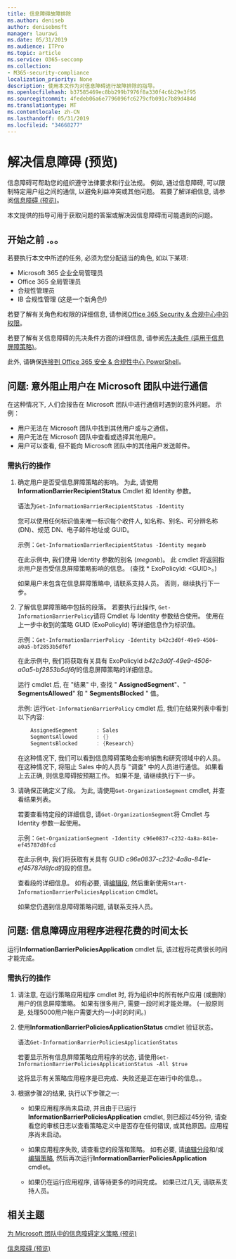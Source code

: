 ```yaml
---
title: 信息障碍故障排除
ms.author: deniseb
author: denisebmsft
manager: laurawi
ms.date: 05/31/2019
ms.audience: ITPro
ms.topic: article
ms.service: O365-seccomp
ms.collection:
- M365-security-compliance
localization_priority: None
description: 使用本文作为对信息障碍进行故障排除的指导。
ms.openlocfilehash: b37585469ec8bb299b7976f8a330f4c6b29e3f95
ms.sourcegitcommit: 4fedeb06a6e7796096fc6279cfb091c7b89d484d
ms.translationtype: MT
ms.contentlocale: zh-CN
ms.lasthandoff: 05/31/2019
ms.locfileid: "34668277"
---
```

# <a name="troubleshooting-information-barriers-preview"></a>解决信息障碍 (预览)

信息障碍可帮助您的组织遵守法律要求和行业法规。 例如, 通过信息障碍, 可以限制特定用户组之间的通信, 以避免利益冲突或其他问题。 若要了解详细信息, 请参阅[信息障碍 (预览)](information-barriers.md)。

本文提供的指导可用于获取问题的答案或解决因信息障碍而可能遇到的问题。  

## <a name="before-you-begin"></a>开始之前 .。。

若要执行本文中所述的任务, 必须为您分配适当的角色, 如以下某项:
- Microsoft 365 企业全局管理员
- Office 365 全局管理员
- 合规性管理员
- IB 合规性管理 (这是一个新角色!)

若要了解有关角色和权限的详细信息, 请参阅[Office 365 Security & 合规中心中的权限](permissions-in-the-security-and-compliance-center.md)。

若要了解有关信息障碍的先决条件方面的详细信息, 请参阅[先决条件 (适用于信息屏障策略)](information-barriers-policies.md#prerequisites)。

此外, 请确保[连接到 Office 365 安全 & 合规性中心 PowerShell](https://docs.microsoft.com/powershell/exchange/office-365-scc/connect-to-scc-powershell/connect-to-scc-powershell?view=exchange-ps)。

## <a name="issue-people-are-unexpectedly-blocked-from-communicating-in-microsoft-teams"></a>问题: 意外阻止用户在 Microsoft 团队中进行通信 

在这种情况下, 人们会报告在 Microsoft 团队中进行通信时遇到的意外问题。 示例：
- 用户无法在 Microsoft 团队中找到其他用户或与之通信。
- 用户无法在 Microsoft 团队中查看或选择其他用户。
- 用户可以查看, 但不能向 Microsoft 团队中的其他用户发送邮件。

### <a name="what-to-do"></a>需执行的操作

1. 确定用户是否受信息屏障策略的影响。 为此, 请使用**InformationBarrierRecipientStatus** Cmdlet 和 Identity 参数。 

    语法为`Get-InformationBarrierRecipientStatus -Identity`

    您可以使用任何标识值来唯一标识每个收件人, 如名称、别名、可分辨名称 (DN)、规范 DN、电子邮件地址或 GUID。

    示例：`Get-InformationBarrierRecipientStatus -Identity meganb`

    在此示例中, 我们使用 Identity 参数的别名 (*meganb*)。 此 cmdlet 将返回指示用户是否受信息屏障策略影响的信息。 (查找 * ExoPolicyId: \<GUID>。)

    如果用户未包含在信息屏障策略中, 请联系支持人员。 否则，继续执行下一步。

2. 了解信息屏障策略中包括的段落。 若要执行此操作, `Get-InformationBarrierPolicy`请将 Cmdlet 与 Identity 参数结合使用。 使用在上一步中收到的策略 GUID (ExoPolicyId) 等详细信息作为标识值。

    示例：`Get-InformationBarrierPolicy -Identity b42c3d0f-49e9-4506-a0a5-bf2853b5df6f`

    在此示例中, 我们将获取有关具有 ExoPolicyId *b42c3d0f-49e9-4506-a0a5-bf2853b5df6f*的信息屏障策略的详细信息。
    
    运行 cmdlet 后, 在 "结果" 中, 查找 " **AssignedSegment**"、" **SegmentsAllowed**" 和 " **SegmentsBlocked** " 值。

    示例: 运行`Get-InformationBarrierPolicy` cmdlet 后, 我们在结果列表中看到以下内容:

    ```powershell
        AssignedSegment      : Sales
        SegmentsAllowed      : {}
        SegmentsBlocked      : {Research}
    ```
    在这种情况下, 我们可以看到信息障碍策略会影响销售和研究领域中的人员。 在这种情况下, 将阻止 Sales 中的人员与 "调查" 中的人员进行通信。 如果看上去正确, 则信息障碍按预期工作。 如果不是, 请继续执行下一步。

4. 请确保正确定义了段。 为此, 请使用`Get-OrganizationSegment` cmdlet, 并查看结果列表。 

    若要查看特定段的详细信息, 请`Get-OrganizationSegment`将 Cmdlet 与 Identity 参数一起使用。 

    示例：`Get-OrganizationSegment -Identity c96e0837-c232-4a8a-841e-ef45787d8fcd`

    在此示例中, 我们将获取有关具有 GUID *c96e0837-c232-4a8a-841e-ef45787d8fcd*的段的信息。

    查看段的详细信息。 如有必要, 请[编辑段](information-barriers-policies.md#edit-a-segment), 然后重新使用`Start-InformationBarrierPoliciesApplication` cmdlet。

    如果您仍遇到信息障碍策略问题, 请联系支持人员。
    
## <a name="issue-the-information-barrier-application-process-is-taking-too-long"></a>问题: 信息障碍应用程序进程花费的时间太长

运行**InformationBarrierPoliciesApplication** cmdlet 后, 该过程将花费很长时间才能完成。

### <a name="what-to-do"></a>需执行的操作

1. 请注意, 在运行策略应用程序 cmdlet 时, 将为组织中的所有帐户应用 (或删除) 用户的信息屏障策略。 如果有很多用户, 需要一段时间才能处理。 (一般原则是, 处理5000用户帐户需要大约一小时的时间。) 

2. 使用**InformationBarrierPoliciesApplicationStatus** cmdlet 验证状态。

    语法`Get-InformationBarrierPoliciesApplicationStatus`

    若要显示所有信息屏障策略应用程序的状态, 请使用`Get-InformationBarrierPoliciesApplicationStatus -All $true`

    这将显示有关策略应用程序是已完成、失败还是正在进行中的信息。。

3. 根据步骤2的结果, 执行以下步骤之一:

    - 如果应用程序尚未启动, 并且由于已运行**InformationBarrierPoliciesApplication** cmdlet, 则已超过45分钟, 请查看您的审核日志以查看策略定义中是否存在任何错误, 或其他原因。应用程序尚未启动。

    - 如果应用程序失败, 请查看您的段落和策略。 如有必要, 请[编辑分段](information-barriers-policies.md#edit-a-segment)和/或[编辑策略](information-barriers-policies.md#edit-a-policy), 然后再次运行**InformationBarrierPoliciesApplication** cmdlet。

    - 如果仍在运行应用程序, 请等待更多的时间完成。 如果已过几天, 请联系支持人员。

## <a name="related-topics"></a>相关主题

[为 Microsoft 团队中的信息障碍定义策略 (预览)](information-barriers-policies.md)

[信息障碍 (预览)](information-barriers.md)



